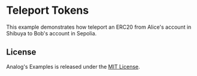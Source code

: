 # Teleport Tokens

This example demonstrates how teleport an ERC20 from Alice's account in Shibuya to Bob's account in Sepolia.

## License

Analog's Examples is released under the [MIT License](../../LICENSE).

